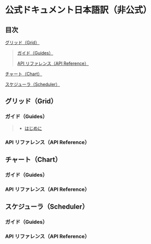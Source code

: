# 公式ドキュメント日本語訳（非公式）

## 目次

[グリッド（Grid）](#グリッドgrid)

> [ガイド（Guides）](#ガイドguides)
>
> [API リファレンス（API Reference）](#api-リファレンスapi-reference)

[チャート（Chart）](#チャートchart)

[スケジューラ（Scheduler）](#スケジューラscheduler)

## グリッド（Grid）

### ガイド（Guides）

> - [はじめに](./grid/guides/GettingStarted.md)

### API リファレンス（API Reference）

## チャート（Chart）

### ガイド（Guides）

### API リファレンス（API Reference）

## スケジューラ（Scheduler）

### ガイド（Guides）

### API リファレンス（API Reference）
